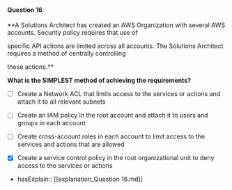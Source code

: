 #### Question  16

**A Solutions Architect has created an AWS Organization with several AWS accounts. Security policy requires that use of

specific API actions are limited across all accounts. The Solutions Architect requires a method of centrally controlling

these actions.**

**What is the SIMPLEST method of achieving the requirements?**

- [ ] Create a Network ACL that limits access to the services or actions and attach it to all relevant subnets

- [ ] Create an IAM policy in the root account and attach it to users and groups in each account

- [ ] Create cross-account roles in each account to limit access to the services and actions that are allowed

- [x] Create a service control policy in the root organizational unit to deny access to the services or actions

- hasExplain:: [[explanation_Question  16.md]]
